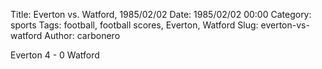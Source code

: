 Title: Everton vs. Watford, 1985/02/02
Date: 1985/02/02 00:00
Category: sports
Tags: football, football scores, Everton, Watford
Slug: everton-vs-watford
Author: carbonero


Everton 4 - 0 Watford
